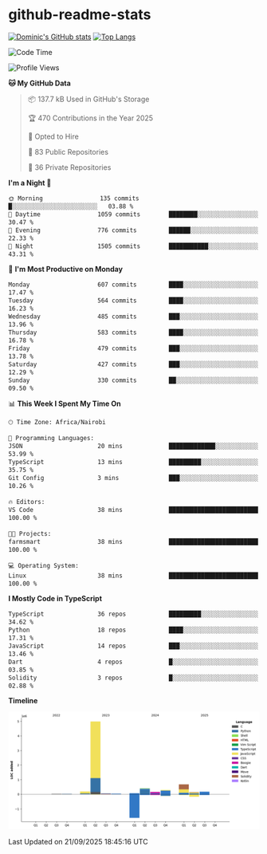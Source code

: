 # github-readme-stats
[![Dominic's GitHub stats](https://github-readme-stats.vercel.app/api?username=Domengo&show_icons=true)](https://github.com/anuraghazra/github-readme-stats)
[![Top Langs](https://github-readme-stats.vercel.app/api/top-langs/?username=Domengo&show_icons=true)](https://github.com/Domengo/github-readme-stats)

<!--START_SECTION:waka-->
![Code Time](http://img.shields.io/badge/Code%20Time-1%2C168%20hrs%204%20mins-blue)

![Profile Views](http://img.shields.io/badge/Profile%20Views-0-blue)

**🐱 My GitHub Data** 

> 📦 137.7 kB Used in GitHub's Storage 
 > 
> 🏆 470 Contributions in the Year 2025
 > 
> 💼 Opted to Hire
 > 
> 📜 83 Public Repositories 
 > 
> 🔑 36 Private Repositories 
 > 
**I'm a Night 🦉** 

```text
🌞 Morning                135 commits         █░░░░░░░░░░░░░░░░░░░░░░░░   03.88 % 
🌆 Daytime                1059 commits        ████████░░░░░░░░░░░░░░░░░   30.47 % 
🌃 Evening                776 commits         ██████░░░░░░░░░░░░░░░░░░░   22.33 % 
🌙 Night                  1505 commits        ███████████░░░░░░░░░░░░░░   43.31 % 
```
📅 **I'm Most Productive on Monday** 

```text
Monday                   607 commits         ████░░░░░░░░░░░░░░░░░░░░░   17.47 % 
Tuesday                  564 commits         ████░░░░░░░░░░░░░░░░░░░░░   16.23 % 
Wednesday                485 commits         ███░░░░░░░░░░░░░░░░░░░░░░   13.96 % 
Thursday                 583 commits         ████░░░░░░░░░░░░░░░░░░░░░   16.78 % 
Friday                   479 commits         ███░░░░░░░░░░░░░░░░░░░░░░   13.78 % 
Saturday                 427 commits         ███░░░░░░░░░░░░░░░░░░░░░░   12.29 % 
Sunday                   330 commits         ██░░░░░░░░░░░░░░░░░░░░░░░   09.50 % 
```


📊 **This Week I Spent My Time On** 

```text
🕑︎ Time Zone: Africa/Nairobi

💬 Programming Languages: 
JSON                     20 mins             █████████████░░░░░░░░░░░░   53.99 % 
TypeScript               13 mins             █████████░░░░░░░░░░░░░░░░   35.75 % 
Git Config               3 mins              ███░░░░░░░░░░░░░░░░░░░░░░   10.26 % 

🔥 Editors: 
VS Code                  38 mins             █████████████████████████   100.00 % 

🐱‍💻 Projects: 
farmsmart                38 mins             █████████████████████████   100.00 % 

💻 Operating System: 
Linux                    38 mins             █████████████████████████   100.00 % 
```

**I Mostly Code in TypeScript** 

```text
TypeScript               36 repos            █████████░░░░░░░░░░░░░░░░   34.62 % 
Python                   18 repos            ████░░░░░░░░░░░░░░░░░░░░░   17.31 % 
JavaScript               14 repos            ███░░░░░░░░░░░░░░░░░░░░░░   13.46 % 
Dart                     4 repos             █░░░░░░░░░░░░░░░░░░░░░░░░   03.85 % 
Solidity                 3 repos             █░░░░░░░░░░░░░░░░░░░░░░░░   02.88 % 
```



**Timeline**

![Lines of Code chart](https://raw.githubusercontent.com/Domengo/Domengo/main/assets/bar_graph.png)


 Last Updated on 21/09/2025 18:45:16 UTC
<!--END_SECTION:waka-->


